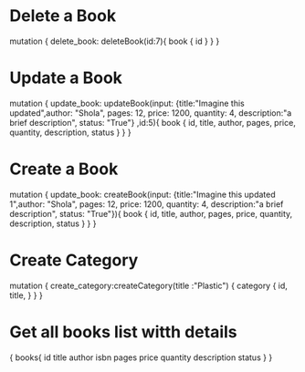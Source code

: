 

# Delete a Book

mutation {
  delete_book: deleteBook(id:7){
    book {
      id
    }
  }
}

# Update a Book
mutation {
  update_book: updateBook(input: {title:"Imagine this updated",author: "Shola", pages: 12, price: 1200, quantity: 4, description:"a brief description", status: "True"}
  ,id:5){
    book {
      id,
      title,
      author,
      pages,
      price,
      quantity,
      description,
      status
    }
  }
}

# Create a Book
mutation {
  update_book: createBook(input: {title:"Imagine this updated 1",author: "Shola", pages: 12, price: 1200, quantity: 4, description:"a brief description", status: "True"}){
    book {
      id,
      title,
      author,
      pages,
      price,
      quantity,
      description,
      status
    }
  }
}

# Create Category
mutation {
 create_category:createCategory(title :"Plastic") {
  category {
   id,
   title,
  }
 }
}



# Get all books list witth details
{
  books{
      id
      title
      author
      isbn
      pages 
      price
      quantity
      description
      status
    }
}

